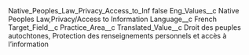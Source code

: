 <?xml version="1.0" encoding="UTF-8"?>
<CustomMetadata xmlns="http://soap.sforce.com/2006/04/metadata" xmlns:xsi="http://www.w3.org/2001/XMLSchema-instance" xmlns:xsd="http://www.w3.org/2001/XMLSchema">
    <label>Native_Peoples_Law_Privacy_Access_to_Inf</label>
    <protected>false</protected>
    <values>
        <field>Eng_Values__c</field>
        <value xsi:type="xsd:string">Native Peoples Law,Privacy/Access to Information</value>
    </values>
    <values>
        <field>Language__c</field>
        <value xsi:type="xsd:string">French</value>
    </values>
    <values>
        <field>Target_Field__c</field>
        <value xsi:type="xsd:string">Practice_Area__c</value>
    </values>
    <values>
        <field>Translated_Value__c</field>
        <value xsi:type="xsd:string">Droit des peuples autochtones, Protection des renseignements personnels et accès à l’information</value>
    </values>
</CustomMetadata>
